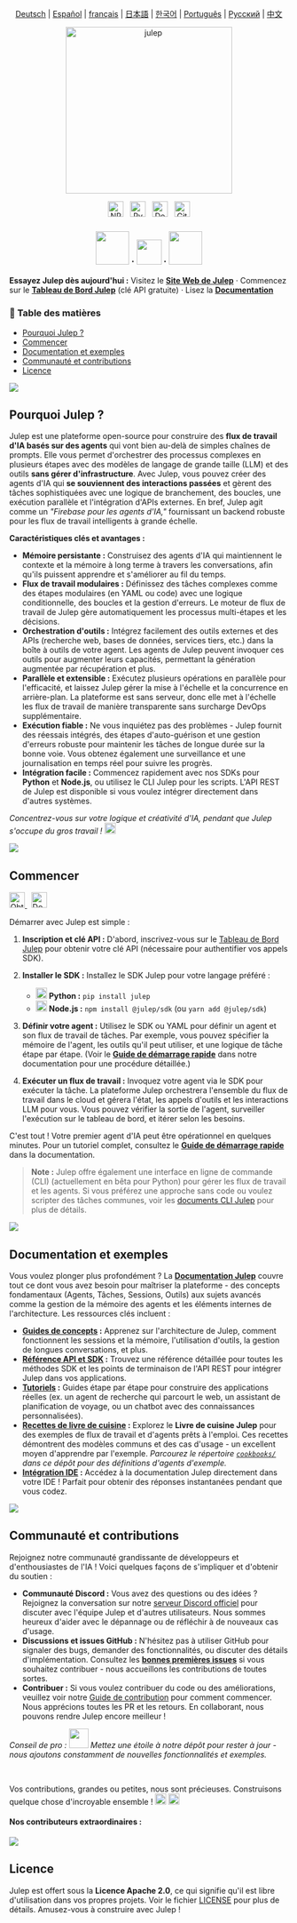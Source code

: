 <sup><div align="center">
  <!-- Keep these links. Translations will automatically update with the README. -->
  [Deutsch](https://www.readme-i18n.com/julep-ai/julep?lang=de) | 
  [Español](https://www.readme-i18n.com/julep-ai/julep?lang=es) | 
  [français](https://www.readme-i18n.com/julep-ai/julep?lang=fr) | 
  [日本語](https://www.readme-i18n.com/julep-ai/julep?lang=ja) | 
  [한국어](https://www.readme-i18n.com/julep-ai/julep?lang=ko) | 
  [Português](https://www.readme-i18n.com/julep-ai/julep?lang=pt) | 
  [Русский](https://www.readme-i18n.com/julep-ai/julep?lang=ru) | 
  [中文](https://www.readme-i18n.com/julep-ai/julep?lang=zh)
</div></sup>

<div align="center" id="top">
<img src="https://socialify.git.ci/julep-ai/julep/image?description=1&descriptionEditable=Serverless%20AI%20Workflows%20for%20Data%20%26%20ML%20Teams&font=Source%20Code%20Pro&logo=https%3A%2F%2Fraw.githubusercontent.com%2Fjulep-ai%2Fjulep%2Fdev%2F.github%2Fjulep-logo.svg&owner=1&forks=1&pattern=Solid&stargazers=1&theme=Auto" alt="julep" height=300 />

<br>
  <p>
   <a href="https://www.npmjs.com/package/@julep/sdk"><img src="https://img.shields.io/npm/v/%40julep%2Fsdk?style=social&amp;logo=npm&amp;link=https%3A%2F%2Fwww.npmjs.com%2Fpackage%2F%40julep%2Fsdk" alt="NPM Version" height="28"></a>
    <span>&nbsp;</span>
    <a href="https://pypi.org/project/julep"><img src="https://img.shields.io/pypi/v/julep?style=social&amp;logo=python&amp;label=PyPI&amp;link=https%3A%2F%2Fpypi.org%2Fproject%2Fjulep" alt="PyPI - Version" height="28"></a>
    <span>&nbsp;</span>
    <a href="https://hub.docker.com/u/julepai"><img src="https://img.shields.io/docker/v/julepai/agents-api?sort=semver&amp;style=social&amp;logo=docker&amp;link=https%3A%2F%2Fhub.docker.com%2Fu%2Fjulepai" alt="Docker Image Version" height="28"></a>
    <span>&nbsp;</span>
    <a href="https://choosealicense.com/licenses/apache/"><img src="https://img.shields.io/github/license/julep-ai/julep" alt="GitHub License" height="28"></a>
  </p>
  
  <h3 align="center">
    <a href="https://discord.com/invite/JTSBGRZrzj" rel="dofollow"><img src="https://user-images.githubusercontent.com/74038190/235294015-47144047-25ab-417c-af1b-6746820a20ff.gif" width="60"></a>
    ·
    <a href="https://x.com/julep_ai" rel="dofollow"><img src="https://raw.githubusercontent.com/gist/IgnaceMaes/744cd9cf41ec6acf46fc8f4e9f370f86/raw/d16658c2945d30c8a953b35cb17dd7085111b46c/x-logo.svg" width="45"></a>
    ·
    <a href="https://www.linkedin.com/company/julep-ai" rel="dofollow"><img src="https://user-images.githubusercontent.com/74038190/235294012-0a55e343-37ad-4b0f-924f-c8431d9d2483.gif" width="60"></a>

  </h3>
  
  <!-- <h3>
    <a href="https://discord.com/invite/JTSBGRZrzj" rel="dofollow">Discord</a>
    ·
    <a href="https://x.com/julep_ai" rel="dofollow">𝕏</a>
    ·
    <a href="https://www.linkedin.com/company/julep-ai" rel="dofollow">LinkedIn</a>
  </h3> -->
</div>

**Essayez Julep dès aujourd'hui :** Visitez le **[Site Web de Julep](https://julep.ai)** · Commencez sur le **[Tableau de Bord Julep](https://dashboard.julep.ai)** (clé API gratuite) · Lisez la **[Documentation](https://docs.julep.ai/introduction/julep)**

<!-- START doctoc generated TOC please keep comment here to allow auto update -->
<!-- DON'T EDIT THIS SECTION, INSTEAD RE-RUN doctoc TO UPDATE -->
<h3>📖 Table des matières</h3>

- [Pourquoi Julep ?](#pourquoi-julep-)
- [Commencer](#commencer)
- [Documentation et exemples](#documentation-et-exemples)
- [Communauté et contributions](#communauté-et-contributions)
- [Licence](#licence)

<!-- END doctoc generated TOC please keep comment here to allow auto update -->


<img src="https://raw.githubusercontent.com/anasalatasiuni/gif/main/white-line.gif">

## Pourquoi Julep ?

Julep est une plateforme open-source pour construire des **flux de travail d'IA basés sur des agents** qui vont bien au-delà de simples chaînes de prompts. Elle vous permet d'orchestrer des processus complexes en plusieurs étapes avec des modèles de langage de grande taille (LLM) et des outils **sans gérer d'infrastructure**. Avec Julep, vous pouvez créer des agents d'IA qui **se souviennent des interactions passées** et gèrent des tâches sophistiquées avec une logique de branchement, des boucles, une exécution parallèle et l'intégration d'APIs externes. En bref, Julep agit comme un *"Firebase pour les agents d'IA,"* fournissant un backend robuste pour les flux de travail intelligents à grande échelle.

**Caractéristiques clés et avantages :**

* **Mémoire persistante :** Construisez des agents d'IA qui maintiennent le contexte et la mémoire à long terme à travers les conversations, afin qu'ils puissent apprendre et s'améliorer au fil du temps.
* **Flux de travail modulaires :** Définissez des tâches complexes comme des étapes modulaires (en YAML ou code) avec une logique conditionnelle, des boucles et la gestion d'erreurs. Le moteur de flux de travail de Julep gère automatiquement les processus multi-étapes et les décisions.
* **Orchestration d'outils :** Intégrez facilement des outils externes et des APIs (recherche web, bases de données, services tiers, etc.) dans la boîte à outils de votre agent. Les agents de Julep peuvent invoquer ces outils pour augmenter leurs capacités, permettant la génération augmentée par récupération et plus.
* **Parallèle et extensible :** Exécutez plusieurs opérations en parallèle pour l'efficacité, et laissez Julep gérer la mise à l'échelle et la concurrence en arrière-plan. La plateforme est sans serveur, donc elle met à l'échelle les flux de travail de manière transparente sans surcharge DevOps supplémentaire.
* **Exécution fiable :** Ne vous inquiétez pas des problèmes - Julep fournit des réessais intégrés, des étapes d'auto-guérison et une gestion d'erreurs robuste pour maintenir les tâches de longue durée sur la bonne voie. Vous obtenez également une surveillance et une journalisation en temps réel pour suivre les progrès.
* **Intégration facile :** Commencez rapidement avec nos SDKs pour **Python** et **Node.js**, ou utilisez le CLI Julep pour les scripts. L'API REST de Julep est disponible si vous voulez intégrer directement dans d'autres systèmes.

*Concentrez-vous sur votre logique et créativité d'IA, pendant que Julep s'occupe du gros travail !* <img src="https://github.com/Anmol-Baranwal/Cool-GIFs-For-GitHub/assets/74038190/2c0eef4b-7b75-42bd-9722-4bea97a2d532" width="20">

<img src="https://raw.githubusercontent.com/anasalatasiuni/gif/main/white-line.gif">

## Commencer
<p>
    <a href="https://dashboard.julep.ai">
      <img src="https://img.shields.io/badge/Get_API_Key-FF5733?style=logo=data:image/svg+xml;base64,PHN2ZyB4bWxucz0iaHR0cDovL3d3dy53My5vcmcvMjAwMC9zdmciIHZpZXdCb3g9IjAgMCAyNCAyNCIgZmlsbD0id2hpdGUiPjxwYXRoIGQ9Ik0xMiAxTDMgNXYxNGw5IDQgOS00VjVsLTktNHptMCAyLjh2MTYuNEw1IDE2LjJWNi44bDctMy4yem0yIDguMmwtMi0yLTIgMiAyIDIgMi0yeiIvPjwvc3ZnPg==" alt="Obtenir la clé API" height="28">
    </a>
    <span>&nbsp;</span>
    <a href="https://docs.julep.ai">
      <img src="https://img.shields.io/badge/Documentation-4B32C3?style=logo=gitbook&logoColor=white" alt="Documentation" height="28">
    </a>
  </p>
Démarrer avec Julep est simple :

1. **Inscription et clé API :** D'abord, inscrivez-vous sur le [Tableau de Bord Julep](https://dashboard.julep.ai) pour obtenir votre clé API (nécessaire pour authentifier vos appels SDK).
2. **Installer le SDK :** Installez le SDK Julep pour votre langage préféré :

   * <img src="https://user-images.githubusercontent.com/74038190/212257472-08e52665-c503-4bd9-aa20-f5a4dae769b5.gif" width="20"> **Python :** `pip install julep`
   * <img src="https://user-images.githubusercontent.com/74038190/212257454-16e3712e-945a-4ca2-b238-408ad0bf87e6.gif" width="20"> **Node.js :** `npm install @julep/sdk` (ou `yarn add @julep/sdk`)
3. **Définir votre agent :** Utilisez le SDK ou YAML pour définir un agent et son flux de travail de tâches. Par exemple, vous pouvez spécifier la mémoire de l'agent, les outils qu'il peut utiliser, et une logique de tâche étape par étape. (Voir le **[Guide de démarrage rapide](https://docs.julep.ai/introduction/quick-start)** dans notre documentation pour une procédure détaillée.)
4. **Exécuter un flux de travail :** Invoquez votre agent via le SDK pour exécuter la tâche. La plateforme Julep orchestrera l'ensemble du flux de travail dans le cloud et gérera l'état, les appels d'outils et les interactions LLM pour vous. Vous pouvez vérifier la sortie de l'agent, surveiller l'exécution sur le tableau de bord, et itérer selon les besoins.

C'est tout ! Votre premier agent d'IA peut être opérationnel en quelques minutes. Pour un tutoriel complet, consultez le **[Guide de démarrage rapide](https://docs.julep.ai/introduction/quick-start)** dans la documentation.

> **Note :** Julep offre également une interface en ligne de commande (CLI) (actuellement en bêta pour Python) pour gérer les flux de travail et les agents. Si vous préférez une approche sans code ou voulez scripter des tâches communes, voir les [documents CLI Julep](https://docs.julep.ai/responses/quickstart#cli-installation) pour plus de détails.

<img src="https://raw.githubusercontent.com/anasalatasiuni/gif/main/white-line.gif">

## Documentation et exemples


Vous voulez plonger plus profondément ? La **[Documentation Julep](https://docs.julep.ai)** couvre tout ce dont vous avez besoin pour maîtriser la plateforme - des concepts fondamentaux (Agents, Tâches, Sessions, Outils) aux sujets avancés comme la gestion de la mémoire des agents et les éléments internes de l'architecture. Les ressources clés incluent :

* **[Guides de concepts](https://docs.julep.ai/concepts/) :** Apprenez sur l'architecture de Julep, comment fonctionnent les sessions et la mémoire, l'utilisation d'outils, la gestion de longues conversations, et plus.
* **[Référence API et SDK](https://docs.julep.ai/api-reference/) :** Trouvez une référence détaillée pour toutes les méthodes SDK et les points de terminaison de l'API REST pour intégrer Julep dans vos applications.
* **[Tutoriels](https://docs.julep.ai/tutorials/) :** Guides étape par étape pour construire des applications réelles (ex. un agent de recherche qui parcourt le web, un assistant de planification de voyage, ou un chatbot avec des connaissances personnalisées).
* **[Recettes de livre de cuisine](https://github.com/julep-ai/julep/tree/dev/cookbooks) :** Explorez le **Livre de cuisine Julep** pour des exemples de flux de travail et d'agents prêts à l'emploi. Ces recettes démontrent des modèles communs et des cas d'usage - un excellent moyen d'apprendre par l'exemple. *Parcourez le répertoire [`cookbooks/`](https://github.com/julep-ai/julep/tree/dev/cookbooks) dans ce dépôt pour des définitions d'agents d'exemple.*
* **[Intégration IDE](https://context7.com/julep-ai/julep) :** Accédez à la documentation Julep directement dans votre IDE ! Parfait pour obtenir des réponses instantanées pendant que vous codez.

<img src="https://raw.githubusercontent.com/anasalatasiuni/gif/main/white-line.gif">

## Communauté et contributions

Rejoignez notre communauté grandissante de développeurs et d'enthousiastes de l'IA ! Voici quelques façons de s'impliquer et d'obtenir du soutien :

* **Communauté Discord :** Vous avez des questions ou des idées ? Rejoignez la conversation sur notre [serveur Discord officiel](https://discord.gg/7H5peSN9QP) pour discuter avec l'équipe Julep et d'autres utilisateurs. Nous sommes heureux d'aider avec le dépannage ou de réfléchir à de nouveaux cas d'usage.
* **Discussions et issues GitHub :** N'hésitez pas à utiliser GitHub pour signaler des bugs, demander des fonctionnalités, ou discuter des détails d'implémentation. Consultez les [**bonnes premières issues**](https://github.com/julep-ai/julep/issues?q=is%3Aissue+is%3Aopen+label%3A%22good+first+issue%22) si vous souhaitez contribuer - nous accueillons les contributions de toutes sortes.
* **Contribuer :** Si vous voulez contribuer du code ou des améliorations, veuillez voir notre [Guide de contribution](CONTRIBUTING.md) pour comment commencer. Nous apprécions toutes les PR et les retours. En collaborant, nous pouvons rendre Julep encore meilleur !

*Conseil de pro : <img src="https://github.com/Anmol-Baranwal/Cool-GIFs-For-GitHub/assets/74038190/e379a33a-b428-4385-b44f-3da16e7bac9f" width="35"> Mettez une étoile à notre dépôt pour rester à jour - nous ajoutons constamment de nouvelles fonctionnalités et exemples.*    

<br/>

Vos contributions, grandes ou petites, nous sont précieuses. Construisons quelque chose d'incroyable ensemble !    <img src="https://github.com/Anmol-Baranwal/Cool-GIFs-For-GitHub/assets/74038190/2c0eef4b-7b75-42bd-9722-4bea97a2d532" width="20">
 <img src="https://user-images.githubusercontent.com/74038190/216125640-2783ebd5-e63e-4ed1-b491-627a40b24850.png" width="20">

<h4>Nos contributeurs extraordinaires :</h4>

<a href="https://github.com/julep-ai/julep/graphs/contributors">
  <img src="https://contrib.rocks/image?repo=julep-ai/julep" />
</a>

<br/>

## Licence

Julep est offert sous la **Licence Apache 2.0**, ce qui signifie qu'il est libre d'utilisation dans vos propres projets. Voir le fichier [LICENSE](LICENSE) pour plus de détails. Amusez-vous à construire avec Julep !